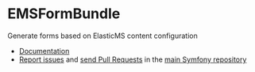 # EMSFormBundle
Generate forms based on ElasticMS content configuration


* [Documentation](https://ems-project.github.io/#/dev/form-bundle/index.md)
* [Report issues](https://github.com/ems-project/elasticms/issues) and
  [send Pull Requests](https://github.com/ems-project/elasticms/pulls)
  in the [main Symfony repository](https://github.com/ems-project/elasticms)
